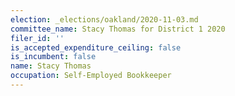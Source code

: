 ```yaml
---
election: _elections/oakland/2020-11-03.md
committee_name: Stacy Thomas for District 1 2020
filer_id: ''
is_accepted_expenditure_ceiling: false
is_incumbent: false
name: Stacy Thomas
occupation: Self-Employed Bookkeeper
---
```

